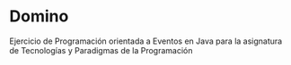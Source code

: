 # Domino
Ejercicio de Programación orientada a Eventos en Java para la asignatura de Tecnologías y Paradigmas de la Programación

